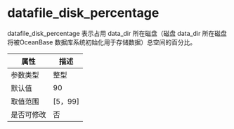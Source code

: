 datafile_disk_percentage 
=============================================

datafile_disk_percentage 表示占用 data_dir 所在磁盘（磁盘 data_dir 所在磁盘将被OceanBase 数据库系统初始化用于存储数据）总空间的百分比。


| **属性** |  **描述**  |
|--------|----------|
| 参数类型   | 整型       |
| 默认值    | 90       |
| 取值范围   | \[5，99\] |
| 是否可修改  | 否        |




